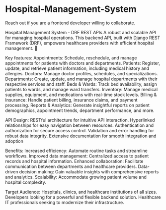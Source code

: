 # Hospital-Management-System

Reach out if you are a frontend developer willing to collaborate.

Hospital Management System - DRF REST APIs A robust and scalable API for managing hospital operations. 
This backend API, built with Django REST Framework (DRF), empowers healthcare providers with efficient hospital management. 🚀


Key features:
Appointments: Schedule, reschedule, and manage appointments for patients with doctors and departments.
Patients: Register, update, and retrieve patient information, including medical history and allergies.
Doctors: Manage doctor profiles, schedules, and specializations.
Departments: Create, update, and manage hospital departments with their respective services and staff.
Beds & Wards: Track bed availability, assign patients to wards, and manage ward transfers.
Inventory: Manage medical supplies, equipment, and medications with real-time stock levels.
Billing & Insurance: Handle patient billing, insurance claims, and payment processing.
Reports & Analytics: Generate insightful reports on patient demographics, appointment trends, department performance, and more.


API Design:
RESTful architecture for intuitive API interaction.
Hyperlinked relationships for easy navigation between resources.
Authentication and authorization for secure access control.
Validation and error handling for robust data integrity.
Extensive documentation for smooth integration and adoption


Benefits:
Increased efficiency: Automate routine tasks and streamline workflows.
Improved data management: Centralized access to patient records and hospital information.
Enhanced collaboration: Facilitate communication between departments and healthcare providers.
Data-driven decision making: Gain valuable insights with comprehensive reports and analytics.
Scalability: Accommodate growing patient volume and hospital complexity.


Target Audience:
Hospitals, clinics, and healthcare institutions of all sizes.
Developers looking for a powerful and flexible backend solution.
Healthcare IT professionals seeking to modernize their infrastructure.
